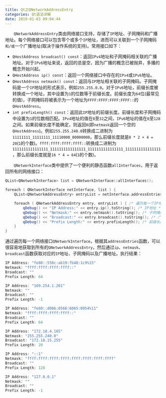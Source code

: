 ```yaml
---
title: Qt之QNetworkAddressEntry
categories: Qt语法详解
date: 2019-01-03 09:04:44
---
```

&emsp;&emsp;`QNetworkAddressEntry`类由网络接口支持，存储了`IP`地址、子网掩码和广播地址。每个网络接口可以包含零个或多个`IP`地址，进而可以关联到一个子网掩码`和/或`一个广播地址(取决于操作系统的支持)。常用接口如下：<!--more-->

- `QHostAddress broadcast() const`：返回`IPv4`地址和子网掩码相关联的广播地址。对于`IPv6`地址来说，返回的总是空，因为广播的概念已被抛弃，多播的概念开始兴起。
- `QHostAddress ip() const`：返回一个网络接口中存在的`IPv4`或`IPv6`地址。
- `QHostAddress netmask() const`：返回与`IP`地址相关联的子网掩码。子网掩码是一个`IP`地址的形式表示，例如`255.255.0.0`。对于`IPv6`地址，前缀长度被转换成一个地址，其中设置为`1`的位数等于前缀长度。前缀长度为`64`位(最常见的值)，子网掩码将被表示为一个地址为`FFFF:FFFF:FFFF:FFFF::`的`QHostAddress`。
- `int prefixLength() const`：返回此`IP`地址的前缀长度。前缀长度和子网掩码中设置为`1`的位数相匹配。`IPv4`地址的值在`0`至`32`之间，`IPv6`地址的值在`0`至`128`之间。如果前缀长度不能确定，则返回`0`(即`netmask`返回一个空的`QHostAddress`)。例如`255.255.240.0`转换成二进制为`11111111_11111111_11110000_00000000`，那么前缀长度就是`8 * 2 + 4 = 20`(`1`的个数)。`ffff:ffff:ffff:ffff::`转换成二进制为`1111111111111111_1111111111111111_1111111111111111_1111111111111111`，那么前缀长度就是`16 * 4 = 64`(`1`的个数)。

&emsp;&emsp;`QNetworkInterface`类中提供了一个便利的静态函数`allInterfaces`，用于返回所有的网络接口：

``` cpp
QList<QNetworkInterface> list = QNetworkInterface::allInterfaces();

foreach ( QNetworkInterface netInterface, list ) {
    QList<QNetworkAddressEntry> entryList = netInterface.addressEntries();

    foreach ( QNetworkAddressEntry entry, entryList ) { /* 遍历每一个IP地址 */
        qDebug() << "IP Address:" << entry.ip().toString(); /* IP地址 */
        qDebug() << "Netmask:" << entry.netmask().toString(); /* 子网掩码 */
        qDebug() << "Broadcast:" << entry.broadcast().toString(); /* 广播地址 */
        qDebug() << "Prefix Length:" << entry.prefixLength(); /* 前缀长度 */
    }
}
```

通过遍历每一个网络接口`QNetworkInterface`，根据其`addressEntries`函数，可以很容易地获取到所有的`QNetworkAddressEntry`，然后通过`ip`、`netmask`、`broadcast`函数获取对应的`IP`地址、子网掩码以及广播地址。执行结果：

``` cpp
IP Address: "fe80::550c:ab19:fb48:1c9%15"
Netmask: "ffff:ffff:ffff:ffff::"
Broadcast: ""
Prefix Length: 64

IP Address: "169.254.1.201"
Netmask: ""
Broadcast: ""
Prefix Length: -1

IP Address: "fe80::d086:8566:6065:8954%11"
Netmask: "ffff:ffff:ffff:ffff::"
Broadcast: ""
Prefix Length: 64

IP Address: "172.18.4.165"
Netmask: "255.255.240.0"
Broadcast: "172.18.15.255"
Prefix Length: 20

IP Address: "::1"
Netmask: "ffff:ffff:ffff:ffff:ffff:ffff:ffff:ffff"
Broadcast: ""
Prefix Length: 128

IP Address: "127.0.0.1"
Netmask: ""
Broadcast: ""
Prefix Length: -1
```